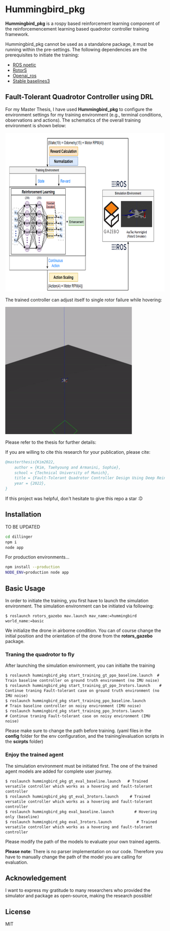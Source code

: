 # Hummingbird_pkg

**Hummingbird_pkg** is a rospy based reinforcement learning component of the reinforcemencement learning based quadrotor controller training framework.

Hummingbird_pkg cannot be used as a standalone package, it must be running within the pre-settings. The following dependencies are the prerequisites to initiate the training:

- [ROS noetic]
- [RotorS]
- [Openai_ros]
- [Stable baselines3]

## Fault-Tolerant Quadrotor Controller using DRL

For my Master Thesis, I have used **Hummingbird_pkg** to configure the environment settings for my training environment (e.g., terminal conditions, observations and actions). The schematics of the overall training environment is shown below:

<img src="/assets/img/env.png" alt="Traning Environment" style="height: 500px; width:900px;"/>

The trained controller can adjust itself to single rotor failure while hovering:

<img src="assets/img/t5.gif" width="400" height="400" />

Please refer to the thesis for further details:

If you are willing to cite this research for your publication, please cite:

```bibtex
@masterthesis{Kim2022,
    author = {Kim, Taehyoung and Armanini, Sophie},
    school = {Technical University of Munich}, 
    title = {Fault-Tolerant Quadrotor Controller Design Using Deep Reinforcement Learning},
    year = {2022},
}
```

If this project was helpful, don't hesitate to give this repo a star :D

## Installation

TO BE UPDATED

```sh
cd dillinger
npm i
node app
```

For production environments...

```sh
npm install --production
NODE_ENV=production node app
```

## Basic Usage
In order to initiate the training, you first have to launch the simulation environment. The simulation environment can be initiated via following: 

```
$ roslaunch rotors_gazebo mav.launch mav_name:=hummingbird world_name:=basic
```

We initialize the drone in airborne condition. You can of course change the initial position and the orientation of the drone from the **rotors_gazebo** package.

### Traning the quadrotor to fly
After launching the simulation environment, you can initialte the training
```
$ roslaunch hummingbird_pkg start_training_gt_ppo_baseline.launch  # Train baseline controller on ground truth environment (no IMU noise)
$ roslaunch hummingbird_pkg start_training_gt_ppo_3rotors.launch    # Continue traning Fault-tolerant case on ground truth environment (no IMU noise)
$ roslaunch hummingbird_pkg start_training_ppo_baseline.launch        # Train baseline controller on noisy environment (IMU noise)
$ roslaunch hummingbird_pkg start_training_ppo_3rotors.launch          # Continue traning Fault-tolerant case on noisy environment (IMU noise)
```
Please make sure to change the path before training. (yaml files in the **config** folder for the env configuration, and the training/evaluation scripts in the **scirpts** folder)

### Enjoy the trained agent
The simulation environment must be initiated first. The one of the trained agent models are added for complete user journey.

```
$ roslaunch hummingbird_pkg gt_eval_baseline.launch   # Trained versatile controller which works as a hovering and fault-tolerant controller
$ roslaunch hummingbird_pkg gt_eval_3rotors.launch     # Trained versatile controller which works as a hovering and fault-tolerant controller
$ roslaunch hummingbird_pkg eval_baseline.launch         # Hovering only (baseline)
$ roslaunch hummingbird_pkg eval_3rotors.launch           # Trained versatile controller which works as a hovering and fault-tolerant controller
```

Please modify the path of the models to evaluate your own trained agents.

**Please note**:  There is no parser implementation on our code. Therefore you have to manually change the path of the model you are calling for evaluation.

## Acknowledgement
I want to express my gratitude to many researchers who provided the simulator and package as open-source, making the research possible!

## License
MIT

[//]: # (These are reference links used in the body of this note and get stripped out when the markdown processor does its job. There is no need to format nicely because it shouldn't be seen. Thanks SO - http://stackoverflow.com/questions/4823468/store-comments-in-markdown-syntax)
    
   [ROS noetic]: <http://wiki.ros.org/noetic>
   [RotorS]: <https://github.com/ethz-asl/rotors_simulator>
   [Openai_ros]: <https://bitbucket.org/theconstructcore/openai_ros.git>
   [Stable baselines3]: <https://github.com/DLR-RM/stable-baselines3>
